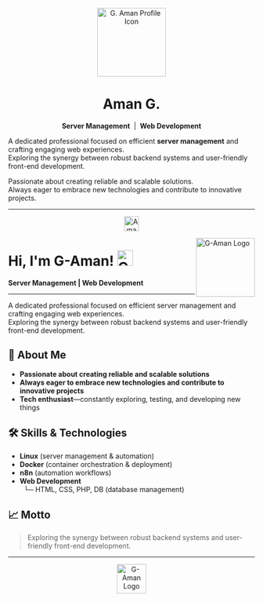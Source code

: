 
<p align="center">
  <img src="https://static.amang.in/icon.png" alt="G. Aman Profile Icon" width="140" height="140" />
</p>
<h1 align="center">Aman G.</h1>

<p align="center">
  <strong>Server Management</strong> &nbsp;|&nbsp; <strong>Web Development</strong>
</p>

<p align="left">
  A dedicated professional focused on efficient <strong>server management</strong> and crafting engaging web experiences.<br>
  Exploring the synergy between robust backend systems and user-friendly front-end development.
</p>

<p align="left">
  Passionate about creating reliable and scalable solutions.<br>
  Always eager to embrace new technologies and contribute to innovative projects.
</p>

---

<p align="center">
  <img src="https://static.amang.in/logo.png" alt="Amang.in Logo" height="30" />
</p>


<img src="https://static.amang.in/logo.png" alt="G-Aman Logo" width="120" align="right">

# Hi, I'm G-Aman! <img src="https://static.amang.in/icon.png" alt="G-Aman Icon" width="32">

**Server Management  |  Web Development**

---

A dedicated professional focused on efficient server management and crafting engaging web experiences.  
Exploring the synergy between robust backend systems and user-friendly front-end development.

## 🚀 About Me
- **Passionate about creating reliable and scalable solutions**
- **Always eager to embrace new technologies and contribute to innovative projects**
- **Tech enthusiast**—constantly exploring, testing, and developing new things

## 🛠️ Skills & Technologies
- **Linux** (server management & automation)
- **Docker** (container orchestration & deployment)
- **n8n** (automation workflows)
- **Web Development**  
  &nbsp; └─ HTML, CSS, PHP, DB (database management)

## 📈 Motto
> Exploring the synergy between robust backend systems and user-friendly front-end development.

---

<p align="center">
  <img src="https://static.amang.in/logo.png" alt="G-Aman Logo" width="60">
</p>
